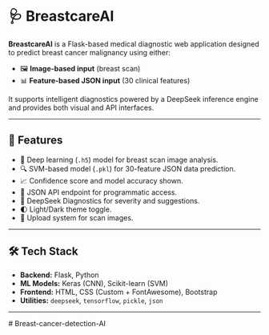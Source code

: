 
# 🩺 BreastcareAI

**BreastcareAI** is a Flask-based medical diagnostic web application designed to predict breast cancer malignancy using either:

- 🖼️ **Image-based input** (breast scan)
- 📊 **Feature-based JSON input** (30 clinical features)

It supports intelligent diagnostics powered by a DeepSeek inference engine and provides both visual and API interfaces.

---

## 🚀 Features

- 🧠 Deep learning (`.h5`) model for breast scan image analysis.
- 🔍 SVM-based model (`.pkl`) for 30-feature JSON data prediction.
- 📈 Confidence score and model accuracy shown.
- 🧾 JSON API endpoint for programmatic access.
- 🧬 DeepSeek Diagnostics for severity and suggestions.
- 🌓 Light/Dark theme toggle.
- 📂 Upload system for scan images.

---

## 🛠️ Tech Stack

- **Backend:** Flask, Python
- **ML Models:** Keras (CNN), Scikit-learn (SVM)
- **Frontend:** HTML, CSS (Custom + FontAwesome), Bootstrap
- **Utilities:** `deepseek`, `tensorflow`, `pickle`, `json`

---

#   B r e a s t - c a n c e r - d e t e c t i o n - A I  
 